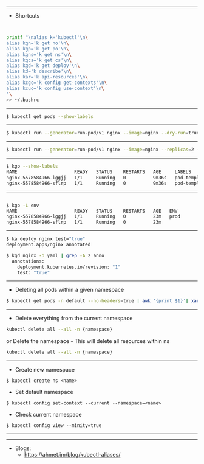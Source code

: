 
---

- Shortcuts

```bash


printf "\nalias k='kubectl'\n\
alias kgn='k get no'\n\
alias kgp='k get po'\n\
alias kgns='k get ns'\n\
alias kgcs='k get cs'\n\
alias kgd='k get deploy'\n\
alias kd='k describe'\n\
alias kar='k api-resources'\n\
alias kcgc='k config get-contexts'\n\
alias kcuc='k config use-context'\n\
"\
>> ~/.bashrc
```
---

```bash
$ kubectl get pods --show-labels
```

---

```bash
$ kubectl run --generator=run-pod/v1 nginx --image=nginx --dry-run=true -o yaml > nginx_pod.yaml
```

---


```bash
$ kubectl run --generator=run-pod/v1 nginx --image=nginx --replicas=2 --dry-run=true -o yaml >> nginx_deploy.yaml
```

---

```bash
$ kgp --show-labels
NAME                     READY   STATUS    RESTARTS   AGE     LABELS
nginx-5578584966-lggjj   1/1     Running   0          9m36s   pod-template-hash=5578584966,run=nginx
nginx-5578584966-sflrp   1/1     Running   0          9m36s   pod-template-hash=5578584966,run=nginx
```

---

```bash

$ kgp -L env
NAME                     READY   STATUS    RESTARTS   AGE   ENV
nginx-5578584966-lggjj   1/1     Running   0          23m   prod
nginx-5578584966-sflrp   1/1     Running   0          23m   
```

---

```bash
$ ka deploy nginx test="true"
deployment.apps/nginx annotated

$ kgd nginx -o yaml | grep -A 2 anno
  annotations:
    deployment.kubernetes.io/revision: "1"
    test: "true"

```

---
- Deleting all pods within a given namespace

```bash
$ kubectl get pods -n default --no-headers=true | awk '{print $1}'| xargs  kubectl delete -n default pod
```

---
- Delete everything from the current namespace 

```bash
kubectl delete all --all -n {namespace}
```
or Delete the namespace - This will delete all resources within ns
```bash
kubectl delete all --all -n {namespace}
```

---

- Create new namespace
```
$ kubectl create ns <name>
```

- Set default namespace
```
$ kubectl config set-context --current --namespace=<name>
```

- Check current namespace
```
$ kubectl config view --minity=true
```

---



















---
- Blogs:
  - https://ahmet.im/blog/kubectl-aliases/
